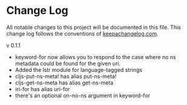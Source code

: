 # Change Log
All notable changes to this project will be documented in this file. This change log follows the conventions of [keepachangelog.com](http://keepachangelog.com/).

v 0.1.1
- keyword-for now allows you to respond to the case where no ns
  metadata could be found for the given uri.
- Added the lstr module for language-tagged strings
- cljs-put-ns-meta! has alias put-ns-meta!
- cljs-get-ns-meta has alias get-ns-meta
- iri-for has alias uri-for
- there's an optional on-no-ns argument in keyword-for

